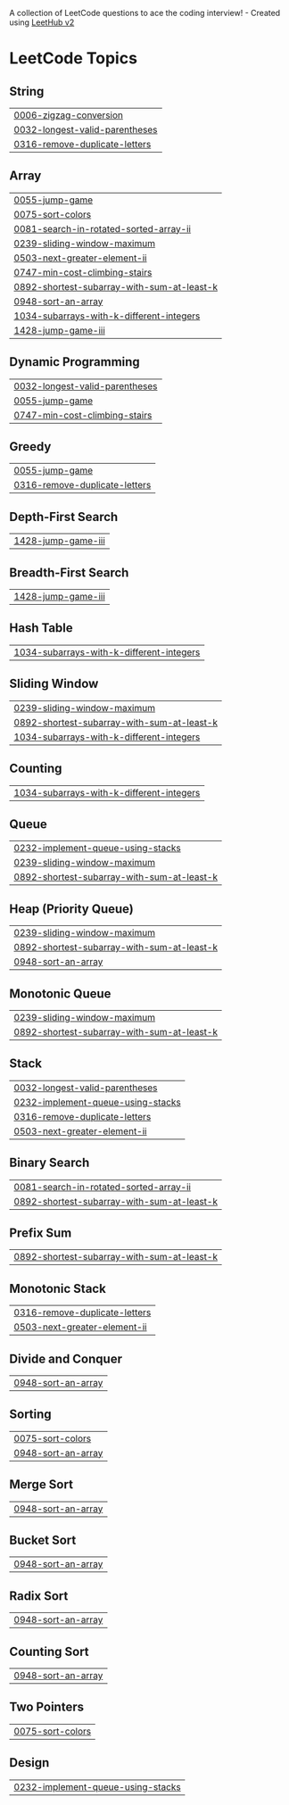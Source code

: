A collection of LeetCode questions to ace the coding interview! - Created using [LeetHub v2](https://github.com/arunbhardwaj/LeetHub-2.0)
<!---LeetCode Topics Start-->
# LeetCode Topics
## String
|  |
| ------- |
| [0006-zigzag-conversion](https://github.com/SaiVenkat1352/DSA/tree/master/0006-zigzag-conversion) |
| [0032-longest-valid-parentheses](https://github.com/SaiVenkat1352/DSA/tree/master/0032-longest-valid-parentheses) |
| [0316-remove-duplicate-letters](https://github.com/SaiVenkat1352/DSA/tree/master/0316-remove-duplicate-letters) |
## Array
|  |
| ------- |
| [0055-jump-game](https://github.com/SaiVenkat1352/DSA/tree/master/0055-jump-game) |
| [0075-sort-colors](https://github.com/SaiVenkat1352/DSA/tree/master/0075-sort-colors) |
| [0081-search-in-rotated-sorted-array-ii](https://github.com/SaiVenkat1352/DSA/tree/master/0081-search-in-rotated-sorted-array-ii) |
| [0239-sliding-window-maximum](https://github.com/SaiVenkat1352/DSA/tree/master/0239-sliding-window-maximum) |
| [0503-next-greater-element-ii](https://github.com/SaiVenkat1352/DSA/tree/master/0503-next-greater-element-ii) |
| [0747-min-cost-climbing-stairs](https://github.com/SaiVenkat1352/DSA/tree/master/0747-min-cost-climbing-stairs) |
| [0892-shortest-subarray-with-sum-at-least-k](https://github.com/SaiVenkat1352/DSA/tree/master/0892-shortest-subarray-with-sum-at-least-k) |
| [0948-sort-an-array](https://github.com/SaiVenkat1352/DSA/tree/master/0948-sort-an-array) |
| [1034-subarrays-with-k-different-integers](https://github.com/SaiVenkat1352/DSA/tree/master/1034-subarrays-with-k-different-integers) |
| [1428-jump-game-iii](https://github.com/SaiVenkat1352/DSA/tree/master/1428-jump-game-iii) |
## Dynamic Programming
|  |
| ------- |
| [0032-longest-valid-parentheses](https://github.com/SaiVenkat1352/DSA/tree/master/0032-longest-valid-parentheses) |
| [0055-jump-game](https://github.com/SaiVenkat1352/DSA/tree/master/0055-jump-game) |
| [0747-min-cost-climbing-stairs](https://github.com/SaiVenkat1352/DSA/tree/master/0747-min-cost-climbing-stairs) |
## Greedy
|  |
| ------- |
| [0055-jump-game](https://github.com/SaiVenkat1352/DSA/tree/master/0055-jump-game) |
| [0316-remove-duplicate-letters](https://github.com/SaiVenkat1352/DSA/tree/master/0316-remove-duplicate-letters) |
## Depth-First Search
|  |
| ------- |
| [1428-jump-game-iii](https://github.com/SaiVenkat1352/DSA/tree/master/1428-jump-game-iii) |
## Breadth-First Search
|  |
| ------- |
| [1428-jump-game-iii](https://github.com/SaiVenkat1352/DSA/tree/master/1428-jump-game-iii) |
## Hash Table
|  |
| ------- |
| [1034-subarrays-with-k-different-integers](https://github.com/SaiVenkat1352/DSA/tree/master/1034-subarrays-with-k-different-integers) |
## Sliding Window
|  |
| ------- |
| [0239-sliding-window-maximum](https://github.com/SaiVenkat1352/DSA/tree/master/0239-sliding-window-maximum) |
| [0892-shortest-subarray-with-sum-at-least-k](https://github.com/SaiVenkat1352/DSA/tree/master/0892-shortest-subarray-with-sum-at-least-k) |
| [1034-subarrays-with-k-different-integers](https://github.com/SaiVenkat1352/DSA/tree/master/1034-subarrays-with-k-different-integers) |
## Counting
|  |
| ------- |
| [1034-subarrays-with-k-different-integers](https://github.com/SaiVenkat1352/DSA/tree/master/1034-subarrays-with-k-different-integers) |
## Queue
|  |
| ------- |
| [0232-implement-queue-using-stacks](https://github.com/SaiVenkat1352/DSA/tree/master/0232-implement-queue-using-stacks) |
| [0239-sliding-window-maximum](https://github.com/SaiVenkat1352/DSA/tree/master/0239-sliding-window-maximum) |
| [0892-shortest-subarray-with-sum-at-least-k](https://github.com/SaiVenkat1352/DSA/tree/master/0892-shortest-subarray-with-sum-at-least-k) |
## Heap (Priority Queue)
|  |
| ------- |
| [0239-sliding-window-maximum](https://github.com/SaiVenkat1352/DSA/tree/master/0239-sliding-window-maximum) |
| [0892-shortest-subarray-with-sum-at-least-k](https://github.com/SaiVenkat1352/DSA/tree/master/0892-shortest-subarray-with-sum-at-least-k) |
| [0948-sort-an-array](https://github.com/SaiVenkat1352/DSA/tree/master/0948-sort-an-array) |
## Monotonic Queue
|  |
| ------- |
| [0239-sliding-window-maximum](https://github.com/SaiVenkat1352/DSA/tree/master/0239-sliding-window-maximum) |
| [0892-shortest-subarray-with-sum-at-least-k](https://github.com/SaiVenkat1352/DSA/tree/master/0892-shortest-subarray-with-sum-at-least-k) |
## Stack
|  |
| ------- |
| [0032-longest-valid-parentheses](https://github.com/SaiVenkat1352/DSA/tree/master/0032-longest-valid-parentheses) |
| [0232-implement-queue-using-stacks](https://github.com/SaiVenkat1352/DSA/tree/master/0232-implement-queue-using-stacks) |
| [0316-remove-duplicate-letters](https://github.com/SaiVenkat1352/DSA/tree/master/0316-remove-duplicate-letters) |
| [0503-next-greater-element-ii](https://github.com/SaiVenkat1352/DSA/tree/master/0503-next-greater-element-ii) |
## Binary Search
|  |
| ------- |
| [0081-search-in-rotated-sorted-array-ii](https://github.com/SaiVenkat1352/DSA/tree/master/0081-search-in-rotated-sorted-array-ii) |
| [0892-shortest-subarray-with-sum-at-least-k](https://github.com/SaiVenkat1352/DSA/tree/master/0892-shortest-subarray-with-sum-at-least-k) |
## Prefix Sum
|  |
| ------- |
| [0892-shortest-subarray-with-sum-at-least-k](https://github.com/SaiVenkat1352/DSA/tree/master/0892-shortest-subarray-with-sum-at-least-k) |
## Monotonic Stack
|  |
| ------- |
| [0316-remove-duplicate-letters](https://github.com/SaiVenkat1352/DSA/tree/master/0316-remove-duplicate-letters) |
| [0503-next-greater-element-ii](https://github.com/SaiVenkat1352/DSA/tree/master/0503-next-greater-element-ii) |
## Divide and Conquer
|  |
| ------- |
| [0948-sort-an-array](https://github.com/SaiVenkat1352/DSA/tree/master/0948-sort-an-array) |
## Sorting
|  |
| ------- |
| [0075-sort-colors](https://github.com/SaiVenkat1352/DSA/tree/master/0075-sort-colors) |
| [0948-sort-an-array](https://github.com/SaiVenkat1352/DSA/tree/master/0948-sort-an-array) |
## Merge Sort
|  |
| ------- |
| [0948-sort-an-array](https://github.com/SaiVenkat1352/DSA/tree/master/0948-sort-an-array) |
## Bucket Sort
|  |
| ------- |
| [0948-sort-an-array](https://github.com/SaiVenkat1352/DSA/tree/master/0948-sort-an-array) |
## Radix Sort
|  |
| ------- |
| [0948-sort-an-array](https://github.com/SaiVenkat1352/DSA/tree/master/0948-sort-an-array) |
## Counting Sort
|  |
| ------- |
| [0948-sort-an-array](https://github.com/SaiVenkat1352/DSA/tree/master/0948-sort-an-array) |
## Two Pointers
|  |
| ------- |
| [0075-sort-colors](https://github.com/SaiVenkat1352/DSA/tree/master/0075-sort-colors) |
## Design
|  |
| ------- |
| [0232-implement-queue-using-stacks](https://github.com/SaiVenkat1352/DSA/tree/master/0232-implement-queue-using-stacks) |
<!---LeetCode Topics End-->